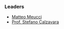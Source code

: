 ### Leaders

* [Matteo Meucci](mailto:matteo.meucci@owasp.org)
* [Prof. Stefano Calzavara](mailto:stefano.calzavara@owasp.org)
